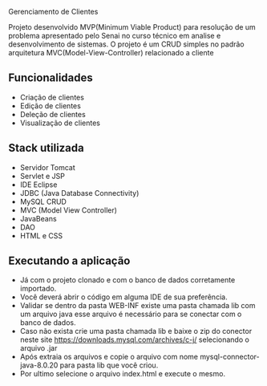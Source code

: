
Gerenciamento de Clientes

Projeto desenvolvido MVP(Minimum Viable Product) para resolução de um problema apresentado pelo Senai no curso técnico em analise e desenvolvimento de sistemas. O projeto é um CRUD simples no padrão arquitetura MVC(Model-View-Controller) relacionado a cliente


## Funcionalidades

- Criação de clientes
- Edição de clientes
- Deleção de clientes
- Visualização de clientes


## Stack utilizada

- Servidor Tomcat
- Servlet e JSP
- IDE Eclipse
- JDBC (Java Database Connectivity)
- MySQL CRUD
- MVC (Model View Controller)
- JavaBeans
- DAO
- HTML e CSS

## Executando a aplicação
- Já com o projeto clonado e com o banco de dados corretamente importado.
- Você deverá abrir o código em alguma IDE de sua preferência.
- Validar se dentro da pasta WEB-INF existe uma pasta chamada lib com um arquivo java esse arquivo é necessário para se conectar com o banco de dados.
- Caso não exista crie uma pasta chamada lib e baixe o zip do conector neste site https://downloads.mysql.com/archives/c-j/ selecionando o arquivo .jar
- Após extraia os arquivos e copie o arquivo com nome mysql-connector-java-8.0.20 para pasta lib que você criou.
- Por ultimo selecione o arquivo index.html e execute o mesmo.
